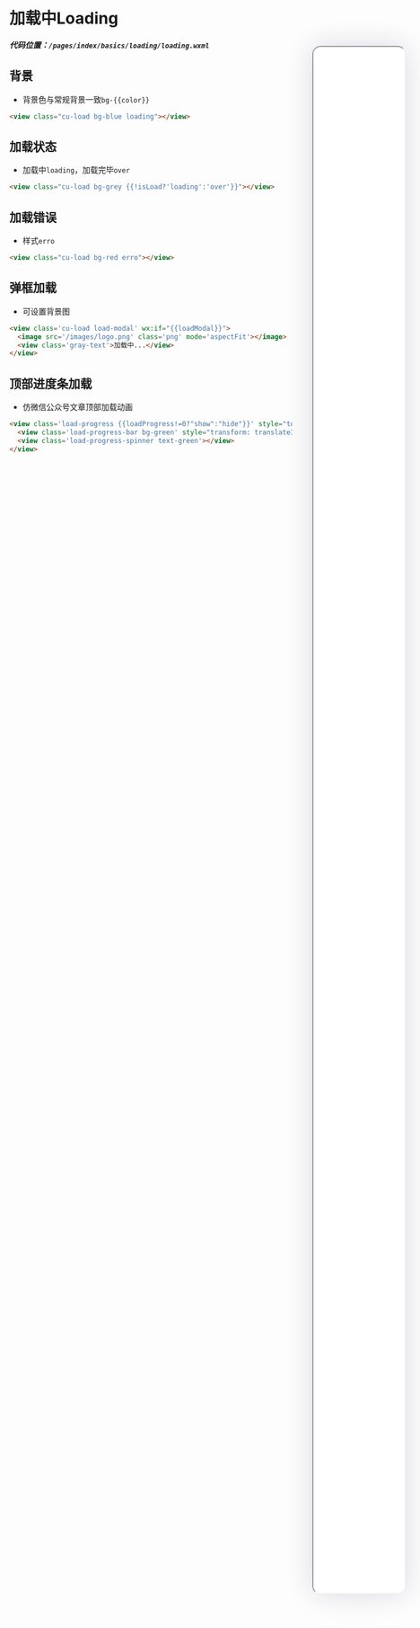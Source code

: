 <!--
 * @Descripttion: 
 * @version: V1.0
 * @Author: Xiaokang Lei
 * @email: lxk201808@163.com
 * @Date: 2022-12-02 17:40:33
 * @LastEditors: Xiaokang Lei
 * @LastEditTime: 2022-12-06 22:44:07
-->

<div style="width:17%; height:86%; float:right; position:fixed; right:3%;top: 4%;z-index: 99;">
    <iframe src="./h5/index.html#/pages/index/basics/loading/loading" width="100%" height="80%" style="border-radius:15px; box-shadow:0 0 50px 0px rgb(30 0 60 / 15%);"></iframe>
</div>

# 加载中Loading

***代码位置：`/pages/index/basics/loading/loading.wxml`***

## 背景

- 背景色与常规背景一致`bg-{{color}}`

```html
<view class="cu-load bg-blue loading"></view>
```

## 加载状态

- 加载中`loading`，加载完毕`over`

```html
<view class="cu-load bg-grey {{!isLoad?'loading':'over'}}"></view>
```

## 加载错误

- 样式`erro`

```html
<view class="cu-load bg-red erro"></view>
```

## 弹框加载

- 可设置背景图

```html
<view class='cu-load load-modal' wx:if="{{loadModal}}">
  <image src='/images/logo.png' class='png' mode='aspectFit'></image>
  <view class='gray-text'>加载中...</view>
</view>
```

## 顶部进度条加载

- 仿微信公众号文章顶部加载动画

```html
<view class='load-progress {{loadProgress!=0?"show":"hide"}}' style="top:{{CustomBar}}px;">
  <view class='load-progress-bar bg-green' style="transform: translate3d(-{{loadProgressPer}}, 0px, 0px);"></view>
  <view class='load-progress-spinner text-green'></view>
</view>
```
